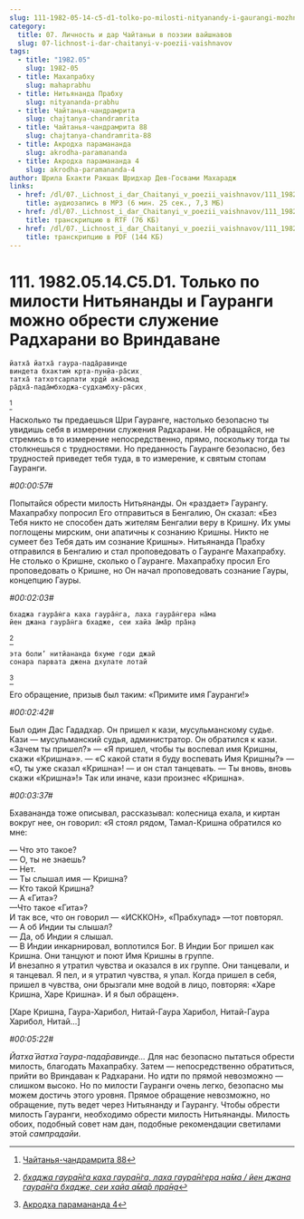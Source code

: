 ```yaml
---
slug: 111-1982-05-14-c5-d1-tolko-po-milosti-nityanandy-i-gaurangi-mozhno-obresti-sluzhenie-radharani-vo-vrindavane
category:
  title: 07. Личность и дар Чайтаньи в поэзии вайшнавов
  slug: 07-lichnost-i-dar-chaitanyi-v-poezii-vaishnavov
tags:
  - title: "1982.05"
    slug: 1982-05
  - title: Махапрабху
    slug: mahaprabhu
  - title: Нитьянанда Прабху
    slug: nityananda-prabhu
  - title: Чайтанья-чандрамрита
    slug: chajtanya-chandramrita
  - title: Чайтанья-чандрамрита 88
    slug: chajtanya-chandramrita-88
  - title: Акродха парамананда
    slug: akrodha-paramananda
  - title: Акродха парамананда 4
    slug: akrodha-paramananda-4
author: Шрила Бхакти Ракшак Шридхар Дев-Госвами Махарадж
links:
  - href: /dl/07._Lichnost_i_dar_Chaitanyi_v_poezii_vaishnavov/111_1982.05.14.C5.D1_SridharMj_Tolko_po_milosti_Nitjanandy_i_Gaurangi_mozhno_obresti_sluzhenie_Radharani_vo_Vrindavane.mp3
    title: аудиозапись в MP3 (6 мин. 25 сек., 7,3 МБ)
  - href: /dl/07._Lichnost_i_dar_Chaitanyi_v_poezii_vaishnavov/111_1982.05.14.C5.D1_SridharMj_Tolko_po_milosti_Nitjanandy_i_Gaurangi_mozhno_obresti_sluzhenie_Radharani_vo_Vrindavane.rtf
    title: транскрипцию в RTF (76 КБ)
  - href: /dl/07._Lichnost_i_dar_Chaitanyi_v_poezii_vaishnavov/111_1982.05.14.C5.D1_SridharMj_Tolko_po_milosti_Nitjanandy_i_Gaurangi_mozhno_obresti_sluzhenie_Radharani_vo_Vrindavane.pdf
    title: транскрипцию в PDF (144 КБ)
---
```


# 111. 1982.05.14.C5.D1. Только по милости Нитьянанды и Гауранги можно обрести служение Радхарани во Вриндаване

    йатха̄ йатха̄ гаура-пада̄равинде
    виндета бхактим̇ кр̣та-пун̣йа-ра̄сих̣
    татха̄ татхотсарпати хр̣дй ака̄смад
    ра̄дха̄-пада̄мбходжа-судхамбху-ра̄сих̣
[^_ftn1]

Насколько ты предаешься Шри Гауранге, настолько безопасно ты увидишь себя в измерении служения Радхарани. Не обращайся, не стремись в то измерение непосредственно, прямо, поскольку тогда ты столкнешься с трудностями. Но преданность Гауранге безопасно, без трудностей приведет тебя туда, в то измерение, к святым стопам Гауранги.

*#00:00:57#*

Попытайся обрести милость Нитьянанды. Он «раздает» Гаурангу. Махапрабху попросил Его отправиться в Бенгалию, Он сказал: «Без Тебя никто не способен дать жителям Бенгалии веру в Кришну. Их умы поглощены мирским, они апатичны к сознанию Кришны. Никто не сумеет без Тебя дать им сознание Кришны». Нитьянанда Прабху отправился в Бенгалию и стал проповедовать о Гауранге Махапрабху. Не столько о Кришне, сколько о Гауранге. Махапрабху просил Его проповедовать о Кришне, но Он начал проповедовать сознание Гауры, концепцию Гауры.

*#00:02:03#*

    бхаджа гаура̄н̇га каха гаура̄н̇га, лаха гаура̄н̇гера на̄ма
    йен джана гаура̄н̇га бхадже, сеи хайа а̄ма̄р пра̄н̣а
[^_ftn2]

    эта боли’ нитйананда бхуме годи джай
    сонара парвата джена дхулате лотай
[^_ftn3]

Его обращение, призыв был таким: «Примите имя Гауранги!»

*#00:02:42#*

Был один Дас Гададхар. Он пришел к кази, мусульманскому судье. Кази — мусульманский судья, администратор. Он обратился к кази. «Зачем ты пришел?» — «Я пришел, чтобы ты воспевал имя Кришны, скажи «Кришна»». — «С какой стати я буду воспевать Имя Кришны?» — «О, ты уже сказал «Кришна»! — и он стал танцевать. — Ты вновь, вновь скажи «Кришна»!» Так или иначе, кази произнес «Кришна».

*#00:03:37#*

Бхавананда тоже описывал, рассказывал: колесница ехала, и киртан вокруг нее, он говорил: «Я стоял рядом, Тамал-Кришна обратился ко мне:

— Что это такое?\
— О, ты не знаешь?\
— Нет.\
— Ты слышал имя — Кришна?\
— Кто такой Кришна?\
— А «Гита»?\
—Что такое «Гита»?\
И так все, что он говорил — «ИСККОН», «Прабхупад» —тот повторял.\
— А об Индии ты слышал?\
— Да, об Индии я слышал.\
— В Индии инкарнировал, воплотился Бог. В Индии Бог пришел как Кришна. Они танцуют и поют Имя Кришны в группе.\
И внезапно я утратил чувства и оказался в их группе. Они танцевали, и я танцевал. Я пел, и я утратил чувства, я упал. Когда пришел в себя, пришел в чувства, они брызгали мне водой в лицо, повторяя: «Харе Кришна, Харе Кришна». И я был обращен».

[Харе Кришна, Гаура-Харибол, Нитай-Гаура Харибол, Нитай-Гаура Харибол, Нитай…]

*#00:05:22#*

*Йатха̄ йатха̄ гаура-пада̄равинде…* Для нас безопасно пытаться обрести милость, благодать Махапрабху. Затем — непосредственно обратиться, прийти во Вриндаван к Радхарани. Но идти по прямой невозможно — слишком высоко. Но по милости Гауранги очень легко, безопасно мы можем достичь этого уровня. Прямое обращение невозможно, но обращение, путь ведет через Нитьянанду и Гаурангу. Чтобы обрести милость Гауранги, необходимо обрести милость Нитьянанды. Милость обоих, подобный совет нам дан, подобные рекомендации светилами этой *сампрадайи*.



[^_ftn1]: [Чайтанья-чандрамрита 88](../notes/chajtanya-chandramrita/chajtanya-chandramrita-88.md)

[^_ftn2]: [*бхаджа гаура̄н̇га каха гаура̄н̇га, лаха гаура̄н̇гера на̄ма / йен джана гаура̄н̇га бхадже, сеи хайа а̄ма̄р пра̄н̣а*](../notes/shloka/bhadzha-gauranga-kaha-gauranga-laha.md)

[^_ftn3]: [Акродха парамананда 4](../notes/akrodha-paramananda/akrodha-paramananda-4.md)
